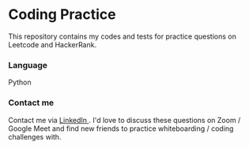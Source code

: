 # Coding Practice
This repository contains my codes and tests for practice questions on Leetcode and HackerRank.

### Language
Python

### Contact me
Contact me via <a href="https://www.linkedin.com/in/hoai-an-phan/"> LinkedIn </a>. I'd love to discuss these questions on Zoom / Google Meet and find new friends to practice whiteboarding / coding challenges with.